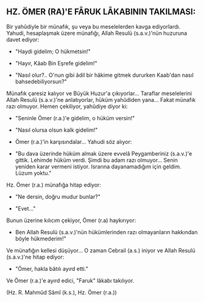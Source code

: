 ## HZ. ÖMER (RA)'E FÂRUK LÂKABININ TAKILMASI:

Bir yahûdiyle bir münafık, şu veya bu meselelerden kavga edi­yorlardı. Yahudi, hesaplaşmak üzere münafığı, Allah Resulü (s.a.v.)'nün huzuruna davet ediyor:

- "Haydi gidelim; O hükmetsin!"

- "Hayır, Kâab Bin Eşrefe gidelim!"

- "Nasıl olur?.. O'nun gibi âdil bir hâkime gitmek dururken Kaab'dan nasıl bahsedebiliyorsun?"

Münafık çaresiz kalıyor ve Büyük Huzur'a çıkıyorlar... Taraflar meselelerini Allah Resulü (s.a.v.)'ne anlatıyorlar, hüküm yahûdiden yana... Fakat münafık razı olmuyor. Hemen çekiliyor, yahûdiye diyor ki:

- "Seninle Ömer (r.a.)'e gidelim, o hüküm versin!"

- "Nasıl olursa olsun kalk gidelim!"

- Ömer (r.a.)'in karşısındalar... Yahudi söz alıyor:

- "Bu dava üzerinde hüküm almak üzere evvelâ Peygamberi­niz (s.a.v.)'e gittik. Lehimde hüküm verdi. Şimdi bu adam razı ol­muyor... Senin yeniden karar vermeni istiyor. Israrına dayanamadı­ğım için geldim. Lüzum yoktu."

Hz. Ömer (r.a.) münafığa hitap ediyor:

- "Ne dersin, doğru mudur bunlar?"

- "Evet..."

Bunun üzerine kılıcım çekiyor, Ömer (r.a) haykırıyor:

- Ben Allah Resulü (s.a.v.)'nün hükümlerinden razı olmayan­ların hakkından böyle hükmederim!"

Ve münafığın kellesi düşüyor... O zaman Cebrail (a.s.) iniyor ve Allah Resulü (s.a.v.)'ne hitap ediyor:

- "Ömer, hakla bâtılı ayırd etti."

Ve Ömer (r.a.)'e ayırd edici, "Faruk" lâkabı takılıyor.

(Hz. R. Mahmûd Sâmî (k.s.), Hz. Ömer (r.a.))
